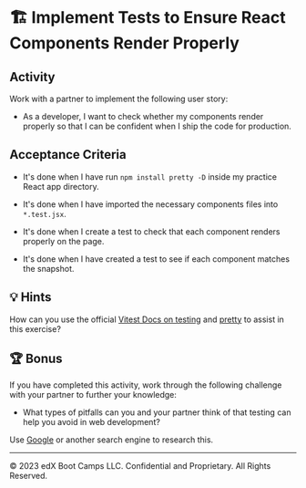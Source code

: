 # 🏗️ Implement Tests to Ensure React Components Render Properly

## Activity

Work with a partner to implement the following user story:

* As a developer, I want to check whether my components render properly so that I can be confident when I ship the code for production.

## Acceptance Criteria

* It's done when I have run `npm install pretty -D` inside my practice React app directory.

* It's done when I have imported the necessary components files into `*.test.jsx`.

* It's done when I create a test to check that each component renders properly on the page.

* It's done when I have created a test to see if each component matches the snapshot.

## 💡 Hints

How can you use the official [Vitest Docs on testing](https://vitest.dev/guide/snapshot.html) and [pretty](https://www.npmjs.com/package/pretty) to assist in this exercise?

## 🏆 Bonus

If you have completed this activity, work through the following challenge with your partner to further your knowledge:

* What types of pitfalls can you and your partner think of that testing can help you avoid in web development?

Use [Google](https://www.google.com) or another search engine to research this.

---
© 2023 edX Boot Camps LLC. Confidential and Proprietary. All Rights Reserved.
